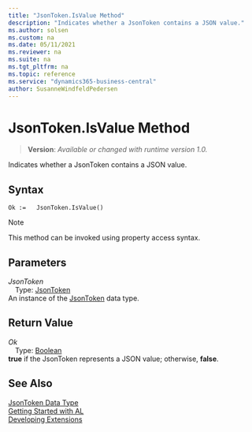 ```yaml
---
title: "JsonToken.IsValue Method"
description: "Indicates whether a JsonToken contains a JSON value."
ms.author: solsen
ms.custom: na
ms.date: 05/11/2021
ms.reviewer: na
ms.suite: na
ms.tgt_pltfrm: na
ms.topic: reference
ms.service: "dynamics365-business-central"
author: SusanneWindfeldPedersen
---
```

[//]: # (START>DO_NOT_EDIT)
[//]: # (IMPORTANT:Do not edit any of the content between here and the END>DO_NOT_EDIT.)
[//]: # (Any modifications should be made in the .xml files in the ModernDev repo.)
# JsonToken.IsValue Method
> **Version**: _Available or changed with runtime version 1.0._

Indicates whether a JsonToken contains a JSON value.


## Syntax
```
Ok :=   JsonToken.IsValue()
```
> [!NOTE]
> This method can be invoked using property access syntax.

## Parameters
*JsonToken*  
&emsp;Type: [JsonToken](jsontoken-data-type.md)  
An instance of the [JsonToken](jsontoken-data-type.md) data type.

## Return Value
*Ok*  
&emsp;Type: [Boolean](../boolean/boolean-data-type.md)  
**true** if the JsonToken represents a JSON value; otherwise, **false**.


[//]: # (IMPORTANT: END>DO_NOT_EDIT)
## See Also
[JsonToken Data Type](jsontoken-data-type.md)  
[Getting Started with AL](../../devenv-get-started.md)  
[Developing Extensions](../../devenv-dev-overview.md)
